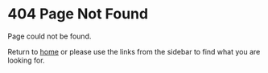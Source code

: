 # 404 Page Not Found

Page could not be found.

Return to [home](index) or please use the links from the sidebar to find what
you are looking for.

